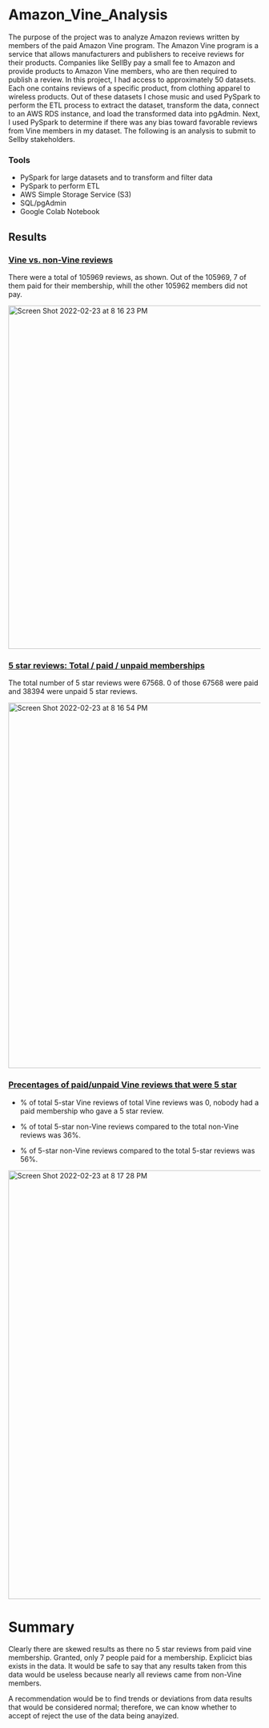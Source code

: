 # Amazon_Vine_Analysis
The purpose of the project was to analyze Amazon reviews written by members of the paid Amazon Vine program. The Amazon Vine program is a service that allows manufacturers and publishers to receive reviews for their products. Companies like SellBy pay a small fee to Amazon and provide products to Amazon Vine members, who are then required to publish a review.
In this project, I had access to approximately 50 datasets. Each one contains reviews of a specific product, from clothing apparel to wireless products. Out of these datasets I chose music and used PySpark to perform the ETL process to extract the dataset, transform the data, connect to an AWS RDS instance, and load the transformed data into pgAdmin. Next, I used PySpark to determine if there was any bias toward favorable reviews from Vine members in my dataset. The following is an analysis to submit to Sellby stakeholders.

### Tools
  * PySpark for large datasets and to transform and filter data
  * PySpark to perform ETL
  * AWS Simple Storage Service (S3)
  * SQL/pgAdmin
  * Google Colab Notebook

## Results

### <ins>Vine vs. non-Vine reviews
   There were a total of 105969 reviews, as shown. Out of the 105969, 7 of them paid for their membership, whill the other 105962 members did not pay.

<img width="685" alt="Screen Shot 2022-02-23 at 8 16 23 PM" src="https://user-images.githubusercontent.com/86068655/155439058-f63da29b-7d15-46de-895b-2b370c36dbb5.png">


### <ins>5 star reviews: Total / paid / unpaid memberships
   The total number of 5 star reviews were 67568. 0 of those 67568 were paid and 38394 were unpaid 5 star reviews.

<img width="729" alt="Screen Shot 2022-02-23 at 8 16 54 PM" src="https://user-images.githubusercontent.com/86068655/155439456-a10ac343-225d-4033-9829-8a9708dcf91d.png">


### <ins>Precentages of paid/unpaid Vine reviews that were 5 star

* % of total 5-star Vine reviews of total Vine reviews was 0, nobody had a paid membership who gave a 5 star review.

* % of total 5-star non-Vine reviews compared to the total non-Vine reviews was 36%.

* % of 5-star non-Vine reviews compared to the total 5-star reviews was 56%.

<img width="855" alt="Screen Shot 2022-02-23 at 8 17 28 PM" src="https://user-images.githubusercontent.com/86068655/155440126-c86baf76-a7cf-43e6-811d-d3c42a9f1b4c.png">

# Summary
Clearly there are skewed results as there no 5 star reviews from paid vine membership. Granted, only 7 people paid for a membership. Explicict bias exists in the data. It would be safe to say that any results taken from this data would be useless because nearly all reviews came from non-Vine members.

A recommendation would be to find trends or deviations from data results that would be considered normal; therefore, we can know whether to accept of reject the use of the data being anayized. 
